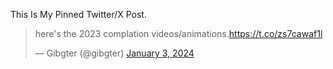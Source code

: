 This Is My Pinned Twitter/X Post.
<blockquote class="twitter-tweet"><p lang="en" dir="ltr">here&#39;s the 2023 complation videos/animations.<a href="https://t.co/zs7cawaf1l">https://t.co/zs7cawaf1l</a></p>&mdash; Gibgter (@gibgter) <a href="https://twitter.com/gibgter/status/1742625736110772291?ref_src=twsrc%5Etfw">January 3, 2024</a></blockquote> <script async src="https://platform.twitter.com/widgets.js" charset="utf-8"></script>
